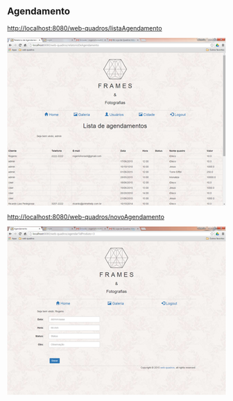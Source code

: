 ## Agendamento

[http://localhost:8080/web-quadros/listaAgendamento](#)

![](https://github.com/RogerioHorauti/web-quadros/blob/master/img/lista-agendamento.png)

[http://localhost:8080/web-quadros/novoAgendamento](#)

![](https://github.com/RogerioHorauti/web-quadros/blob/master/img/form-agendamento.png)
